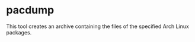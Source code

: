pacdump
=======

This tool creates an archive containing the files of the specified Arch Linux
packages.
